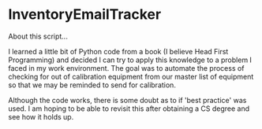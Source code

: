 # InventoryEmailTracker

About this script...

I learned a little bit of Python code from a book (I believe Head First Programming) and decided I can try to apply this knowledge to a problem I faced in my work environment. The goal was to automate the process of checking for out of calibration equipment from our master list of equipment so that we may be reminded to send for calibration.

Although the code works, there is some doubt as to if 'best practice' was used. I am hoping to be able to revisit this after obtaining a CS degree and see how it holds up.
